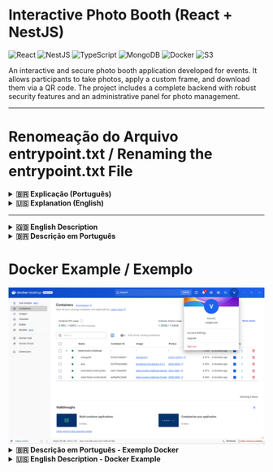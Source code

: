 # Interactive Photo Booth (React + NestJS)

![React](https://img.shields.io/badge/React-20232A?style=for-the-badge&logo=react&logoColor=61DAFB)
![NestJS](https://img.shields.io/badge/nestjs-%23E0234E.svg?style=for-the-badge&logo=nestjs&logoColor=white)
![TypeScript](https://img.shields.io/badge/typescript-%23007ACC.svg?style=for-the-badge&logo=typescript&logoColor=white)
![MongoDB](https://img.shields.io/badge/MongoDB-%234ea94b.svg?style=for-the-badge&logo=mongodb&logoColor=white)
![Docker](https://img.shields.io/badge/docker-%230db7ed.svg?style=for-the-badge&logo=docker&logoColor=white)
![S3](https://img.shields.io/badge/S3-569A31?style=for-the-badge&logo=amazon-s3&logoColor=white)

An interactive and secure photo booth application developed for events. It allows participants to take photos, apply a custom frame, and download them via a QR code. The project includes a complete backend with robust security features and an administrative panel for photo management.

---

# Renomeação do Arquivo  entrypoint.txt / Renaming the entrypoint.txt File

<details>
  <summary><strong>🇧🇷 Explicação (Português)</strong></summary>
  <br>

Para que o Docker possa executar o arquivo como um script de shell, é necessário renomeá-lo de `../token-event-challenge/nest-token-event-photo/entrypoint.txt` para `entrypoint.sh`. Isso ocorre porque o Docker, ao executar o entrypoint, precisa de um script válido de shell (`.sh`) para ser interpretado e executado corretamente.

O arquivo `entrypoint.sh` é o responsável por configurar o ambiente do LocalStack e a AWS CLI antes de iniciar a aplicação. Se o arquivo for mantido como `.txt`, ele será tratado apenas como um arquivo de texto simples e não será executado como um script de shell.

**Passos para renomear**:
1. Renomeie o arquivo `entrypoint.txt` para `entrypoint.sh`.
2. Certifique-se de que o arquivo tenha permissões de execução com o comando `chmod +x entrypoint.sh`.

</details>

<details>
  <summary><strong>🇺🇸 Explanation (English)</strong></summary>
  <br>

In order for Docker to execute the file as a shell script, it is necessary to rename it from `../token-event-challenge/nest-token-event-photo/entrypoint.txt` to `entrypoint.sh`. This is because Docker requires a valid shell script (`.sh`) to be interpreted and executed correctly when used as an entrypoint.

The `entrypoint.sh` file is responsible for configuring the LocalStack environment and the AWS CLI before starting the application. If the file remains as `.txt`, it will be treated as a simple text file and will not be executed as a shell script.

**Steps to rename**:
1. Rename the file from `entrypoint.txt` to `entrypoint.sh`.
2. Ensure the file has execution permissions with the command `chmod +x entrypoint.sh`.

</details>

---

<details>
<summary><strong>🇬🇧 English Description</strong></summary>

### 📜 About the Project

This project simulates an interactive photo activation for an event booth. The participant interacts with a screen, takes a photo, sees the result with a client's frame, and, upon approval, can download the image via a QR Code. The experience is designed to be fast, intuitive, and continuous.

The system is composed of:
- **Frontend (React)**: An interactive interface for the photo capture flow.
- **Backend (NestJS)**: A secure API for user authentication, image processing, and data persistence.
- **Database (MongoDB)**: Stores image metadata and user information.
- **File Storage (AWS S3 / LocalStack)**: Stores the generated photos.

### ✨ Key Features

#### User Experience
- **Interactive Flow**: A step-by-step process: Start -> Webcam Preview -> Countdown -> Capture -> Review -> Final QR Code.
- **Automatic Framing**: Automatically applies a predefined brand frame to each photo.
- **QR Code Download**: Generates a unique QR code for each photo, allowing for easy download on mobile devices.
- **Admin/User Panel**: A secure area to view and manage photos. Admins can see all photos, while users can only see their own.
- **Responsive Design**: The interface is adapted for different screen sizes.

#### Security & Backend
- **Secure Authentication**: Implemented with JWT (Access Token + Refresh Token) and JWE for encrypting refresh tokens.
- **Role-Based Access Control (RBAC)**: Differentiates permissions between `Admin` and `User` roles.
- **CSRF Protection**: Uses `double-csrf` strategy to protect against Cross-Site Request Forgery attacks.
- **Input Sanitization**: Prevents XSS attacks by sanitizing all user inputs.
- **Rate Limiting (Throttling)**: Protects the API against brute-force attacks and denial of service.
- **Dockerized Environment**: The entire application (Backend, Frontend, DB, S3) is containerized with Docker, ensuring a consistent and easy-to-setup development environment.

### 🛠️ Tech Stack

| Area      | Technology / Library                                                              |
|-----------|-----------------------------------------------------------------------------------|
| **Backend**   | NestJS, TypeScript, MongoDB (Mongoose), Docker, LocalStack (for S3), JWT, JWE, bcrypt, `class-validator`, `double-csrf` |
| **Frontend**  | React, Vite, TypeScript, Tailwind CSS, Axios, React Router, `react-webcam`, `qrcode` |

### 🚀 Getting Started

To run this project locally, you'll need to have **Docker** and **Docker Compose** installed.

#### Installation

1.  **Clone the repository:**
    ```bash
    git clone https://github.com/Vidigal-code/token-event-challenge.git
    cd token-event-challenge
    ```

2.  **Create the environment file:**
    The project uses a single `.env` file at the root to configure all services (Backend, Frontend, and Docker Compose). Rename the `env.example` file to `.env` or create it manually with the following content:

    ```env
    # General Config
    NODE_ENV=development
    PORT=3001
    HOST=0.0.0.0

    # Frontend URL (for CORS and other settings)
    API_FRONT_END=https://192.168.0.13:3000

    # Local SSL Certificate for Frontend (Vite)
    LOCAL_CERTIFICATE=true

    # Database
    MONGODB_URI=mongodb://mongodb:27017/nextlab

    # AWS S3 (LocalStack)
    AWS_ACCESS_KEY_ID=test
    AWS_SECRET_ACCESS_KEY=test
    AWS_REGION=us-east-1
    S3_ENDPOINT=http://localstack:4566
    S3_BUCKET=image-bucket

    # Security Secrets (use strong, unique values in production)
    CSRF_SECRET=]O"d9XoR?zZ"OVyc@^q>{[fZZVlA06zy
    JWT_SECRET=g{qZ8``lng6[Bij%t,z$pfiN8b{79caV
    JWE_SECRET=G^qZf8R!yeLz27TbA9hX3rVu@kLmP0wDsBqvZjKt

    # Token Expiration
    JWT_EXPIRES_IN=15m
    REFRESH_TOKEN_EXPIRES_IN=7d
    JWT_EXPIRES_IN_MS=900000
    REFRESH_TOKEN_EXPIRES_IN_MS=604800000

    # Throttling / Rate Limiting
    THROTTLE_TTL_SECONDS=60
    THROTTLE_LIMIT=100
    ```
    > **Important:** The `API_FRONT_END` variable uses an IP address to allow access from other devices on the same network (like a mobile phone for testing the QR code). Adjust it to `https://localhost:3000` if you only need local access.

3.  **Build and run the containers:**
    With Docker running, execute the following command in the project root:
    ```bash
    docker-compose up --build
    ```
    This command will:
    - Build the images for the backend (NestJS) and frontend (React) apps.
    - Start all services: `app` (backend), `frontend`, `mongodb`, and `localstack`.
    - Automatically create the S3 bucket and initialize the database.

4.  **Access the application:**
    - **Frontend**: [https://localhost:3000](https://localhost:3000) (or the IP you configured in `API_FRONT_END`).
    - **Backend API**: `http://localhost:3001`

    A test admin user is created by default:
    - **Email**: `test@example.com`
    - **Password**: `TestAAA1#`

### Endpoints API

The main API routes are:

- **Authentication (`/auth`)**:
    - `POST /register`: Register a new user.
    - `POST /login`: Authenticate a user and get tokens.
    - `POST /refresh`: Get a new access token using a refresh token.
    - `POST /logout`: Invalidate tokens and log out.
    - `GET /check`: Check if the user is authenticated.
    - `GET /csrf`: Get a CSRF token.
- **Images (`/image`)**:
    - `POST /`: Upload a new photo.
    - `GET /qr/:qrCodeId`: Get a photo by its QR code ID.
    - `GET /all`: Get all photos (Admin only).
    - `GET /user`: Get all photos for the authenticated user.
    - `DELETE /qr/:qrCodeId`: Delete a photo (Admin only).
    - `DELETE /user/qr/:qrCodeId`: Delete a photo belonging to the authenticated user.

</details>

<details>
<summary><strong>🇧🇷 Descrição em Português</strong></summary>

### 📜 Sobre o Projeto

Este projeto simula uma ativação fotográfica interativa para um estande de evento. O participante interage com uma tela, tira uma foto, visualiza o resultado com a moldura de um cliente e, após aprovar, pode baixar a imagem através de um QR Code. A experiência foi projetada para ser rápida, intuitiva e contínua.

O sistema é composto por:
- **Frontend (React)**: Uma interface interativa para o fluxo de captura de fotos.
- **Backend (NestJS)**: Uma API segura para autenticação de usuários, processamento de imagens e persistência de dados.
- **Banco de Dados (MongoDB)**: Armazena metadados de imagens e informações de usuários.
- **Armazenamento de Arquivos (AWS S3 / LocalStack)**: Armazena as fotos geradas.

### ✨ Principais Funcionalidades

#### Experiência do Usuário
- **Fluxo Interativo**: Um processo passo a passo: Iniciar -> Preview da Webcam -> Contagem Regressiva -> Captura -> Revisão -> QR Code Final.
- **Aplicação Automática de Moldura**: Aplica automaticamente uma moldura de marca predefinida a cada foto.
- **Download por QR Code**: Gera um QR Code exclusivo para cada foto, permitindo o download fácil em dispositivos móveis.
- **Painel de Admin/Usuário**: Uma área segura para visualizar e gerenciar fotos. Administradores podem ver todas as fotos, enquanto usuários veem apenas as suas.
- **Design Responsivo**: A interface está adaptada para diferentes tamanhos de tela.

#### Segurança & Backend
- **Autenticação Segura**: Implementada com JWT (Access Token + Refresh Token) e JWE para criptografar os refresh tokens.
- **Controle de Acesso Baseado em Papéis (RBAC)**: Diferencia permissões entre os papéis `Admin` e `User`.
- **Proteção CSRF**: Usa a estratégia `double-csrf` para proteger contra ataques de Cross-Site Request Forgery.
- **Sanitização de Entradas**: Previne ataques de XSS ao sanitizar todas as entradas de usuário.
- **Rate Limiting (Throttling)**: Protege a API contra ataques de força bruta e negação de serviço.
- **Ambiente Dockerizado**: Toda a aplicação (Backend, Frontend, BD, S3) é conteinerizada com Docker, garantindo um ambiente de desenvolvimento consistente и de fácil configuração.

### 🛠️ Tecnologias Utilizadas

| Área      | Tecnologia / Biblioteca                                                              |
|-----------|-----------------------------------------------------------------------------------|
| **Backend**   | NestJS, TypeScript, MongoDB (Mongoose), Docker, LocalStack (para S3), JWT, JWE, bcrypt, `class-validator`, `double-csrf` |
| **Frontend**  | React, Vite, TypeScript, Tailwind CSS, Axios, React Router, `react-webcam`, `qrcode` |

### 🚀 Como Começar

Para executar este projeto localmente, você precisará ter o **Docker** e o **Docker Compose** instalados.

#### Instalação

1.  **Clone o repositório:**
    ```bash
    git clone https://github.com/Vidigal-code/token-event-challenge.git
    cd token-event-challenge
    ```

2.  **Crie o arquivo de ambiente:**
    O projeto utiliza um único arquivo `.env` na raiz para configurar todos os serviços (Backend, Frontend e Docker Compose). Renomeie o arquivo `env.example` para `.env` ou crie-o manualmente com o seguinte conteúdo:

    ```env
    # Configuração Geral
    NODE_ENV=development
    PORT=3001
    HOST=0.0.0.0

    # URL do Frontend (para CORS e outras configurações)
    API_FRONT_END=https://192.168.0.13:3000

    # Certificado SSL Local para o Frontend (Vite)
    LOCAL_CERTIFICATE=true

    # Banco de Dados
    MONGODB_URI=mongodb://mongodb:27017/nextlab

    # AWS S3 (LocalStack)
    AWS_ACCESS_KEY_ID=test
    AWS_SECRET_ACCESS_KEY=test
    AWS_REGION=us-east-1
    S3_ENDPOINT=http://localstack:4566
    S3_BUCKET=image-bucket

    # Segredos de Segurança (use valores fortes e únicos em produção)
    CSRF_SECRET=]O"d9XoR?zZ"OVyc@^q>{[fZZVlA06zy
    JWT_SECRET=g{qZ8``lng6[Bij%t,z$pfiN8b{79caV
    JWE_SECRET=G^qZf8R!yeLz27TbA9hX3rVu@kLmP0wDsBqvZjKt

    # Expiração dos Tokens
    JWT_EXPIRES_IN=15m
    REFRESH_TOKEN_EXPIRES_IN=7d
    JWT_EXPIRES_IN_MS=900000
    REFRESH_TOKEN_EXPIRES_IN_MS=604800000

    # Throttling / Limite de Requisições
    THROTTLE_TTL_SECONDS=60
    THROTTLE_LIMIT=100
    ```
    > **Importante:** A variável `API_FRONT_END` usa um endereço de IP para permitir o acesso de outros dispositivos na mesma rede (como um celular para testar o QR code). Altere para `https://localhost:3000` se precisar apenas de acesso local.

3.  **Construa e execute os contêineres:**
    Com o Docker em execução, execute o seguinte comando na raiz do projeto:
    ```bash
    docker-compose up --build
    ```
    Este comando irá:
    - Construir as imagens para as aplicações de backend (NestJS) e frontend (React).
    - Iniciar todos os serviços: `app` (backend), `frontend`, `mongodb` e `localstack`.
    - Criar automaticamente o bucket S3 e inicializar o banco de dados.

4.  **Acesse a aplicação:**
    - **Frontend**: [https://localhost:3000](https://localhost:3000) (ou o IP que você configurou em `API_FRONT_END`).
    - **API do Backend**: `http://localhost:3001`

    Um usuário administrador de teste é criado por padrão:
    - **Email**: `test@example.com`
    - **Senha**: `TestAAA1#`

### Endpoints da API

As principais rotas da API são:

- **Autenticação (`/auth`)**:
    - `POST /register`: Registra um novo usuário.
    - `POST /login`: Autentica um usuário e obtém os tokens.
    - `POST /refresh`: Obtém um novo access token usando um refresh token.
    - `POST /logout`: Invalida os tokens e faz logout.
    - `GET /check`: Verifica se o usuário está autenticado.
    - `GET /csrf`: Obtém um token CSRF.
- **Imagens (`/image`)**:
    - `POST /`: Faz o upload de uma nova foto.
    - `GET /qr/:qrCodeId`: Obtém uma foto pelo seu ID de QR code.
    - `GET /all`: Obtém todas as fotos (Apenas Admin).
    - `GET /user`: Obtém todas as fotos do usuário autenticado.
    - `DELETE /qr/:qrCodeId`: Deleta uma foto (Apenas Admin).
    - `DELETE /user/qr/:qrCodeId`: Deleta uma foto pertencente ao usuário autenticado.

</details>

# Docker Example / Exemplo

<img src="./example/example-docker.png" alt="" width="800"/> 


<details>
<summary><strong>🇧🇷 Descrição em Português - Exemplo Docker</strong></summary>

# Aplicação Full-Stack de Fotos para Eventos com Token

Este projeto é uma aplicação full-stack orquestrada com Docker Compose. Ele inclui:

* **Frontend:** Uma aplicação React construída com Vite.
* **Backend:** Um servidor de API em NestJS.
* **Banco de Dados:** Uma instância do MongoDB para persistência de dados.
* **Serviços em Nuvem:** Um contêiner LocalStack para emular serviços da AWS (como o S3) para desenvolvimento local.

Todo o ambiente está configurado para uma experiência de desenvolvimento fluida, com recarregamento automático (
hot-reloading) tanto para o frontend quanto para o backend.

## Estrutura do Projeto

O repositório está estruturado como um monorepo com duas pastas principais de aplicação. O `docker-compose.yml` na raiz
gerencia todos os serviços.

```text
/token-event-challenge/
├── docker-compose.yml       <-- O único arquivo para rodar tudo
│
├── nest-token-event-photo/  <-- Projeto do Backend
│   ├── Dockerfile
│   ├── .env.example         <-- Modelo de variáveis de ambiente para o backend
│   ├── mongo-init.js
│   └── (código fonte)
│
└── react-token-event-photo/ <-- Projeto do Frontend
    ├── Dockerfile
    ├── .env.example         <-- Modelo de variáveis de ambiente para o frontend
    └── (código fonte)
```

## Pré-requisitos

Antes de começar, certifique-se de que você tem o seguinte instalado em seu sistema:

* [**Docker**](https://www.docker.com/get-started)
* [**Docker Compose**](https://docs.docker.com/compose/install/) (Incluído com o Docker Desktop para Windows e Mac)

## Começando

Siga estes passos para ter toda a stack da aplicação rodando em sua máquina local.

### 1. Clone o Repositório

```bash
    git clone https://github.com/Vidigal-code/token-event-challenge.git
    cd token-event-challenge
```

### 2. Configure as Variáveis de Ambiente

Você precisa criar arquivos `.env` tanto para o serviço de backend quanto para o de frontend. Arquivos de modelo (
`.env.example`) são fornecidos em seus respectivos diretórios.

#### **Configuração do Backend**

1. Navegue até o diretório do backend:
   ```bash
   cd nest-token-event-photo
   ```
2. Copie o arquivo de exemplo para um novo arquivo `.env`:
   ```bash
   cp .env.example .env
   ```
3. Seu arquivo `nest-token-event-photo/.env` deve ficar assim. Estes valores são configurados para funcionar dentro da
   rede Docker.

  ```.env
MONGODB_URI=mongodb://mongodb:27017/nextlab
AWS_ACCESS_KEY_ID=test
AWS_SECRET_ACCESS_KEY=test
AWS_REGION=us-east-1
S3_ENDPOINT=http://localstack:4566
S3_BUCKET=image-bucket
NODE_ENV=development
API_FRONT_END=https://192.168.0.13:3000
LOCAL_CERTIFICATE=true
PORT=3001
HOST=0.0.0.0

CSRF_SECRET=]O"d9XoR?zZ"OVyc@^q>{[fZZVlA06zy
JWT_SECRET=g{qZ8``lng6[Bij%t,z$pfiN8b{79caV
JWE_SECRET=G^qZf8R!yeLz27TbA9hX3rVu@kLmP0wDsBqvZjKt


JWT_EXPIRES_IN=15m
REFRESH_TOKEN_EXPIRES_IN=7d
JWT_EXPIRES_IN_MS=900000
REFRESH_TOKEN_EXPIRES_IN_MS=604800000

THROTTLE_TTL_SECONDS=60
THROTTLE_LIMIT=100
 ```

#### **Configuração do Frontend**

1. Navegue até o diretório do frontend:
   ```bash
   cd react-token-event-photo
   ```
2. Copie o arquivo de exemplo para um novo arquivo `.env`:
   ```bash
   cp .env.example .env
   ```
3. Seu arquivo `react-token-event-photo/.env` deve conter a URL da API do backend.

   ```.env
   # The URL points to the 'backend' service exposed on port 3001
   VITE_API_BACK_END=https://192.168.0.13:3001
   ```

### 3. Compile e Rode a Aplicação

Retorne ao diretório raiz (`token-event-challenge/`) e execute o seguinte comando:

```bash
docker-compose up --build
```

* `--build`: Esta flag instrui o Docker Compose a construir as imagens para seus serviços `frontend` e `backend` a
  partir de seus `Dockerfile`s. Você só precisa usar isso na primeira vez ou após fazer alterações em um `Dockerfile` ou
  em suas dependências de código.
* Para execuções subsequentes, você pode simplesmente usar `docker-compose up`.

### 4. Acessando os Serviços

Assim que todos os contêineres estiverem em execução, você pode acessar as diferentes partes da aplicação:

* **Frontend React**: [**http://localhost:3000**](http://localhost:3000)
* **Backend NestJS**: [**http://localhost:3001**](http://localhost:3001)
* **MongoDB**: Conecte seu cliente de banco de dados a `mongodb://localhost:27017`
* **LocalStack (AWS)**: Use a AWS CLI com a URL de endpoint `http://localhost:4566`.
    * Exemplo: `aws --endpoint-url=http://localhost:4566 s3 ls`

## Fluxo de Desenvolvimento

Esta configuração foi projetada para o desenvolvimento ativo.

* **Recarregamento Automático (Hot-Reloading)**: Graças à configuração de `volumes` no `docker-compose.yml`, qualquer
  alteração que você fizer no código-fonte em `./react-token-event-photo` ou `./nest-token-event-photo` na sua máquina
  local será refletida instantaneamente dentro dos respectivos contêineres, e os servidores de desenvolvimento
  recarregarão automaticamente.
* **Não é Necessário Recompilar**: Você não precisa reconstruir as imagens Docker (`docker-compose build`) para simples
  alterações de código.

## Comandos Docker Úteis

Aqui estão alguns comandos úteis para gerenciar seu ambiente. Execute-os a partir do diretório raiz.

* **Parar todos os serviços:**
  ```bash
  docker-compose down
  ```

* **Parar e remover todos os volumes (para um começo limpo):**
  > **Atenção**: Isso excluirá os dados do seu MongoDB.
  ```bash
  docker-compose down -v
  ```

* **Ver os logs de todos os serviços:**
  ```bash
  docker-compose logs -f
  ```

* **Ver os logs de um serviço específico (ex: o backend):**
  ```bash
  docker-compose logs -f backend
  ```

* **Executar um comando dentro de um contêiner em execução (ex: abrir um shell no backend):**
  ```bash
  docker-compose exec backend sh
  ```

</details>


<details>
<summary><strong>🇺🇸 English Description - Docker Example</strong></summary>

# Token-Based Event Photo Full-Stack Application

This project is a full-stack application orchestrated using Docker Compose. It includes:

* **Frontend:** A React application built with Vite.
* **Backend:** An API server built with NestJS.
* **Database:** A MongoDB instance for data persistence.
* **Cloud Services:** A LocalStack container to emulate AWS services (such as S3) for local development.

The entire environment is set up for a seamless development experience, with hot-reloading enabled for both frontend and
backend.

## Project Structure

The repository is organized as a monorepo with two main application folders. The `docker-compose.yml` file at the root
orchestrates all services.

```text
/token-event-challenge/
├── docker-compose.yml       <-- The single file to run everything
│
├── nest-token-event-photo/  <-- Backend Project
│   ├── Dockerfile
│   ├── .env.example         <-- Example environment variables for backend
│   ├── mongo-init.js
│   └── (source code)
│
└── react-token-event-photo/ <-- Frontend Project
    ├── Dockerfile
    ├── .env.example         <-- Example environment variables for frontend
    └── (source code)
````

## Prerequisites

Before starting, make sure you have the following installed on your system:

* [**Docker**](https://www.docker.com/get-started)
* [**Docker Compose**](https://docs.docker.com/compose/install/) (included with Docker Desktop for Windows and Mac)

## Getting Started

Follow these steps to get the entire stack running on your local machine.

### 1. Clone the Repository

```bash
    git clone https://github.com/Vidigal-code/token-event-challenge.git
    cd token-event-challenge
```

### 2. Configure Environment Variables

You need to create `.env` files for both the backend and frontend services. Example files (`.env.example`) are provided
in their respective directories.

#### **Backend Configuration**

1. Navigate to the backend directory:

   ```bash
   cd nest-token-event-photo
   ```
2. Copy the example file to a new `.env` file:

   ```bash
   cp .env.example .env
   ```
3. Your `nest-token-event-photo/.env` file should look like this. These values are set up to work within the Docker
   network.
 
```.env
MONGODB_URI=mongodb://mongodb:27017/nextlab
AWS_ACCESS_KEY_ID=test
AWS_SECRET_ACCESS_KEY=test
AWS_REGION=us-east-1
S3_ENDPOINT=http://localstack:4566
S3_BUCKET=image-bucket
NODE_ENV=development
API_FRONT_END=https://192.168.0.13:3000
LOCAL_CERTIFICATE=true
PORT=3001
HOST=0.0.0.0

CSRF_SECRET=]O"d9XoR?zZ"OVyc@^q>{[fZZVlA06zy
JWT_SECRET=g{qZ8``lng6[Bij%t,z$pfiN8b{79caV
JWE_SECRET=G^qZf8R!yeLz27TbA9hX3rVu@kLmP0wDsBqvZjKt


JWT_EXPIRES_IN=15m
REFRESH_TOKEN_EXPIRES_IN=7d
JWT_EXPIRES_IN_MS=900000
REFRESH_TOKEN_EXPIRES_IN_MS=604800000

THROTTLE_TTL_SECONDS=60
THROTTLE_LIMIT=100
 ```

#### **Frontend Configuration**

1. Navigate to the frontend directory:

   ```bash
   cd react-token-event-photo
   ```
2. Copy the example file to a new `.env` file:

   ```bash
   cp .env.example .env
   ```
3. Your `react-token-event-photo/.env` file should contain the backend API URL.

   ```.env
   # The URL points to the 'backend' service exposed on port 3001
   VITE_API_BACK_END=https://192.168.0.13:3001
   ```

### 3. Build and Run the Application

Return to the root directory (`token-event-challenge/`) and run the following command:

```bash
docker-compose up --build
```

* `--build`: This flag tells Docker Compose to build the images for the `frontend` and `backend` services from their
  Dockerfiles. You only need this the first time or after changing the Dockerfiles or dependencies.
* For future runs, you can just use `docker-compose up`.

### 4. Accessing the Services

Once all containers are running, you can access the application parts:

* **React Frontend**: [**http://localhost:3000**](http://localhost:3000)
* **NestJS Backend**: [**http://localhost:3001**](http://localhost:3001)
* **MongoDB**: Connect your database client to `mongodb://localhost:27017`
* **LocalStack (AWS)**: Use the AWS CLI with endpoint URL `http://localhost:4566`.

    * Example: `aws --endpoint-url=http://localhost:4566 s3 ls`

## Development Workflow

This setup is designed for active development.

* **Hot-Reloading**: Thanks to the `volumes` configuration in `docker-compose.yml`, any changes you make in
  `./react-token-event-photo` or `./nest-token-event-photo` on your local machine will be reflected instantly inside the
  respective containers, and the dev servers will reload automatically.
* **No Need to Rebuild**: You don’t need to rebuild Docker images (`docker-compose build`) for basic code changes.

## Useful Docker Commands

Here are some helpful commands to manage your environment. Run them from the root directory.

* **Stop all services:**

  ```bash
  docker-compose down
  ```

* **Stop and remove all volumes (for a clean start):**

  > ⚠️ This will delete your MongoDB data.

  ```bash
  docker-compose down -v
  ```

* **View logs from all services:**

  ```bash
  docker-compose logs -f
  ```

* **View logs from a specific service (e.g., backend):**

  ```bash
  docker-compose logs -f backend
  ```

* **Run a command inside a running container (e.g., open shell in backend):**

  ```bash
  docker-compose exec backend sh
  ```

</details>

